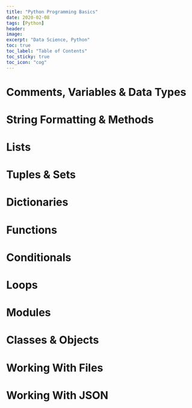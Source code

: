```yaml
---
title: "Python Programming Basics"
date: 2020-02-08
tags: [Python]
header:
image:
excerpt: "Data Science, Python"
toc: true
toc_label: "Table of Contents"
toc_sticky: true
toc_icon: "cog"
---
```


# Comments, Variables & Data Types

# String Formatting & Methods

# Lists

# Tuples & Sets

# Dictionaries

# Functions

# Conditionals

# Loops

# Modules

# Classes & Objects

# Working With Files

# Working With JSON